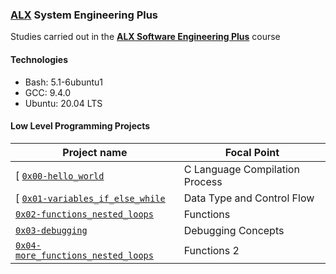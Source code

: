 ### [ALX](https://www.alxafrica.com/) System Engineering Plus

Studies carried out in the **[ALX Software Engineering Plus](https://www.alxafrica.com/software-engineering-plus/)** course

#### Technologies

* Bash:     5.1-6ubuntu1
* GCC:      9.4.0
* Ubuntu:   20.04 LTS

#### Low Level Programming Projects

| Project name | Focal Point |
| ------------ | ----------- |
[ [`0x00-hello_world`](0x00-hello_world) | C Language Compilation Process |
[ [`0x01-variables_if_else_while`](0x01-variables_if_else_while) | Data Type and Control Flow |
| [`0x02-functions_nested_loops`](0x02-functions_nested_loops) | Functions |
| [`0x03-debugging`](0x03-debugging) | Debugging Concepts |
| [`0x04-more_functions_nested_loops`](0x04-more_functions_nested_loops) | Functions 2 |
